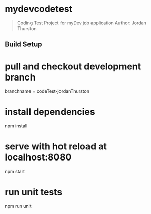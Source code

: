 # mydevcodetest

> Coding Test Project for myDev job application
> Author: Jordan Thurston

## Build Setup

# pull and checkout development branch
branchname = codeTest-jordanThurston

# install dependencies
npm install

# serve with hot reload at localhost:8080
npm start

# run unit tests
npm run unit
